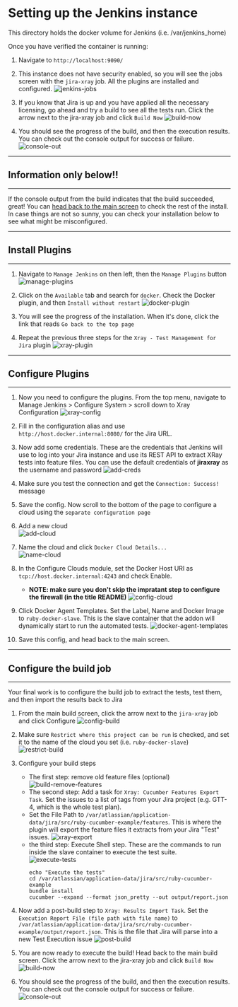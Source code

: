 # Setting up the Jenkins instance
This directory holds the docker volume for Jenkins (i.e. /var/jenkins_home)

Once you have verified the container is running:

1. Navigate to `http://localhost:9090/`

2. This instance does not have security enabled, so you will see the jobs screen with the `jira-xray` job.  All the plugins are installed and configured.
![jenkins-jobs](https://raw.githubusercontent.com/readysetagile/jira-xray/main/jenkins_home/setup-pics/jenkins-jobs.png)

3. If you know that Jira is up and you have applied all the necessary licensing, go ahead and try a build to see all the tests run.  Click the arrow next to the jira-xray job and click `Build Now`
![build-now](https://raw.githubusercontent.com/readysetagile/jira-xray/main/jenkins_home/setup-pics/build-now.png)

4.  You should see the progress of the build, and then the execution results.  You can check out the console output for success or failure.
![console-out](https://raw.githubusercontent.com/readysetagile/jira-xray/main/jenkins_home/setup-pics/console-out.png)

--------------------------
## Information only below!!
--------------------------

If the console output from the build indicates that the build succeeded, great!  You can [head back to the main screen](https://github.com/readysetagile/jira-xray#getting-started) to check the rest of the install.  In case things are not so sunny, you can check your installation below to see what might be misconfigured.

--------------------------
## Install Plugins
--------------------------

1. Navigate to `Manage Jenkins` on then left, then the `Manage Plugins` button  
![manage-plugins](https://raw.githubusercontent.com/readysetagile/jira-xray/main/jenkins_home/setup-pics/manage-plugins.png)

2. Click on the `Available` tab and search for `docker`.  Check the Docker plugin, and then `Install without restart`
![docker-plugin](https://raw.githubusercontent.com/readysetagile/jira-xray/main/jenkins_home/setup-pics/docker-plugin.png)

3. You will see the progress of the installation.  When it's done, click the link that reads `Go back to the top page`

4. Repeat the previous three steps for the `Xray - Test Management for Jira` plugin
![xray-plugin](https://raw.githubusercontent.com/readysetagile/jira-xray/main/jenkins_home/setup-pics/xray-plugin.png)

--------------------------
## Configure Plugins
--------------------------

1. Now you need to configure the plugins.  From the top menu, navigate to Manage Jenkins > Configure System > scroll down to Xray Configuration
![xray-config](https://raw.githubusercontent.com/readysetagile/jira-xray/main/jenkins_home/setup-pics/xray-config.png)

2. Fill in the configuration alias and use `http://host.docker.internal:8080/` for the Jira URL.

3. Now add some credentials.  These are the credentials that Jenkins will use to log into your Jira instance and use its REST API to extract XRay tests into feature files.  You can use the default credentials of **jiraxray** as the username and password
![add-creds](https://raw.githubusercontent.com/readysetagile/jira-xray/main/jenkins_home/setup-pics/add-creds.png)

4. Make sure you test the connection and get the `Connection: Success!` message

5. Save the config.  Now scroll to the bottom of the page to configure a cloud using the `separate configuration page`

6. Add a new cloud  
![add-cloud](https://raw.githubusercontent.com/readysetagile/jira-xray/main/jenkins_home/setup-pics/add-cloud.png)

7. Name the cloud and click `Docker Cloud Details...`  
![name-cloud](https://raw.githubusercontent.com/readysetagile/jira-xray/main/jenkins_home/setup-pics/name-cloud.png)

8. In the Configure Clouds module, set the Docker Host URI as `tcp://host.docker.internal:4243` and check Enable.
	- **NOTE:  make sure you don't skip the impratant step to configure the firewall (in the title README)**
![config-cloud](https://raw.githubusercontent.com/readysetagile/jira-xray/main/jenkins_home/setup-pics/config-cloud.png)

9. Click Docker Agent Templates.  Set the Label, Name and Docker Image to `ruby-docker-slave`.  This is the slave container that the addon will dynamically start to run the automated tests.
![docker-agent-templates](https://raw.githubusercontent.com/readysetagile/jira-xray/main/jenkins_home/setup-pics/docker-agent-templates.png)

10. Save this config, and head back to the main screen.

------------------------------------

## Configure the build job

------------------------------------

Your final work is to configure the build job to extract the tests, test them, and then import the results back to Jira

1. From the main build screen, click the arrow next to the `jira-xray` job and click Configure
![config-build](https://raw.githubusercontent.com/readysetagile/jira-xray/main/jenkins_home/setup-pics/config-build.png)

2. Make sure `Restrict where this project can be run` is checked, and set it to the name of the cloud you set (i.e. `ruby-docker-slave`)
![restrict-build](https://raw.githubusercontent.com/readysetagile/jira-xray/main/jenkins_home/setup-pics/restrict-build.png)

3. Configure your build steps
	- The first step: remove old feature files (optional)
![build-remove-features](https://raw.githubusercontent.com/readysetagile/jira-xray/main/jenkins_home/setup-pics/build-remove-features.png)
	- The second step: Add a task for `Xray: Cucumber Features Export Task`.  Set the issues to a list of tags from your Jira project (e.g. GTT-4, which is the whole test plan).  
	- Set the File Path to `/var/atlassian/application-data/jira/src/ruby-cucumber-example/features`.  This is where the plugin will export the feature files it extracts from your Jira "Test" issues.
![xray-export](https://raw.githubusercontent.com/readysetagile/jira-xray/main/jenkins_home/setup-pics/xray-export.png)
	- the third step: Execute Shell step.  These are the commands to run inside the slave container to execute the test suite.  
![execute-tests](https://raw.githubusercontent.com/readysetagile/jira-xray/main/jenkins_home/setup-pics/execute-tests.png)
		```
		echo "Execute the tests"
		cd /var/atlassian/application-data/jira/src/ruby-cucumber-example
		bundle install
		cucumber --expand --format json_pretty --out output/report.json
		```

4. Now add a post-build step to `Xray: Results Import Task`.  Set the `Execution Report File (file path with file name)` to `/var/atlassian/application-data/jira/src/ruby-cucumber-example/output/report.json`.  This is the file that Jira will parse into a new Test Execution issue
![post-build](https://raw.githubusercontent.com/readysetagile/jira-xray/main/jenkins_home/setup-pics/post-build.png)

5. You are now ready to execute the build!  Head back to the main build screen.  Click the arrow next to the jira-xray job and click `Build Now`
![build-now](https://raw.githubusercontent.com/readysetagile/jira-xray/main/jenkins_home/setup-pics/build-now.png)

6.  You should see the progress of the build, and then the execution results.  You can check out the console output for success or failure.
![console-out](https://raw.githubusercontent.com/readysetagile/jira-xray/main/jenkins_home/setup-pics/console-out.png)
